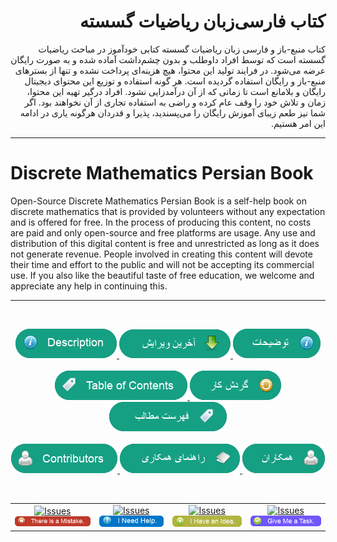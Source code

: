 <h1 dir="rtl">
    کتاب فارسی‌زبان ریاضیات گسسته
</h1>

<p dir="rtl">
    کتاب منبع-باز و فارسی زبان ریاضیات گسسته کتابی خودآموز در مباحث ریاضیات گسسته است که توسط افراد داوطلب و بدون چشم‌داشت آماده شده و به صورت رایگان عرضه می‌شود. در فرایند تولید این محتوا، هیچ هزینه‌ای پرداخت نشده و تنها از بستر‌های منبع-باز و رایگان استفاده گردیده است. هر گونه استفاده و توزیع این محتوای دیجیتال رایگان و بلامانع است تا زمانی که از آن درآمدزایی نشود. افراد درگیر تهیه این محتوا، زمان و تلاش خود را وقف عام کرده و راضی به استفاده تجاری از آن نخواهند بود. اگر شما نیز طعم زیبای آموزش رایگان را می‌پسندید، پذیرا و قدردان هرگونه یاری در ادامه این امر هستیم.
</p>

***

<h1>
    Discrete Mathematics Persian Book
</h1>

<p>
    Open-Source Discrete Mathematics Persian Book is a self-help book on discrete mathematics that is provided by volunteers without any expectation and is offered for free. In the process of producing this content, no costs are paid and only open-source and free platforms are usage. Any use and distribution of this digital content is free and unrestricted as long as it does not generate revenue. People involved in creating this content will devote their time and effort to the public and will not be accepting its commercial use. If you also like the beautiful taste of free education, we welcome and appreciate any help in continuing this.
</p>

***

<br/>
<p align="center">
    <a href="https://github.com/OpenBookshelf/DiscreteMathematics-Persian/blob/master/Docs/README.en-US.md">
        <img src="https://github.com/OpenBookshelf/DiscreteMathematics-Persian/blob/master/Docs/README.en-US.png"/>
    </a>
    <a href="https://github.com/OpenBookshelf/DiscreteMathematics-Persian/releases/download/27.Feb.2021/Discrete.Mathematics.Persian.pdf">
        <img src="https://github.com/OpenBookshelf/DiscreteMathematics-Persian/blob/master/Docs/TLRE-Download.png"/>
    </a>
    <a href="https://github.com/OpenBookshelf/DiscreteMathematics-Persian/blob/master/Docs/README.fa-IR.md">
        <img src="https://github.com/OpenBookshelf/DiscreteMathematics-Persian/blob/master/Docs/README.fa-IR.png"/>
    </a>
    <br />
    <br />
    <a href="https://github.com/OpenBookshelf/DiscreteMathematics-Persian/wiki/Table-of-Contents">
        <img src="https://github.com/OpenBookshelf/DiscreteMathematics-Persian/blob/master/Docs/TOC.en-US.png"/>
    </a>
    <a href="https://trello.com/b/YAIvwS4O/dm-book">
        <img src="https://github.com/OpenBookshelf/DiscreteMathematics-Persian/blob/master/Docs/WORKFLOW.png"/>
    </a>
    <a href="https://github.com/OpenBookshelf/DiscreteMathematics-Persian/wiki/%D9%81%D9%87%D8%B1%D8%B3%D8%AA-%D9%85%D8%B7%D8%A7%D9%84%D8%A8">
        <img src="https://github.com/OpenBookshelf/DiscreteMathematics-Persian/blob/master/Docs/TOC.fa-IR.png"/>
    </a>
    <br />
    <br />
    <a href="https://github.com/OpenBookshelf/DiscreteMathematics-Persian/blob/master/Docs/CONTRIBUTORS.md">
        <img src="https://github.com/OpenBookshelf/DiscreteMathematics-Persian/blob/master/Docs/CONTRIBUTORS.en-US.png"/>
    </a>
    <a href="https://github.com/OpenBookshelf/DiscreteMathematics-Persian/blob/master/Docs/CONTRIBUTION.md">
        <img src="https://github.com/OpenBookshelf/DiscreteMathematics-Persian/blob/master/Docs/CONTRIBUTION.png"/>
    </a>
    <a href="https://github.com/OpenBookshelf/DiscreteMathematics-Persian/blob/master/Docs/CONTRIBUTORS.md">
        <img src="https://github.com/OpenBookshelf/DiscreteMathematics-Persian/blob/master/Docs/CONTRIBUTORS.fa-IR.png"/>
    </a>
</p>

<br/>
<table>
    <tr>
        <td align="center">
            <a href="https://github.com/OpenBookshelf/DiscreteMathematics-Persian/labels/Mistake">
                <img alt="Issues" src="https://img.shields.io/github/issues/OpenBookshelf/DiscreteMathematics-Persian/Mistake?color=d73a4a" />
            </a>
            <a href="#">
                <img alt="Issues" src="https://github.com/OpenBookshelf/DiscreteMathematics-Persian/blob/master/Docs/NewMistake.png" />
            </a>
        </td>
        <td align="center">
            <a href="https://github.com/OpenBookshelf/DiscreteMathematics-Persian/labels/HelpWanted">
                <img alt="Issues" src="https://img.shields.io/github/issues/OpenBookshelf/DiscreteMathematics-Persian/HelpWanted?color=0075ca" />
            </a>
            <a href="#">
                <img alt="Issues" src="https://github.com/OpenBookshelf/DiscreteMathematics-Persian/blob/master/Docs/NewHelpWanted.png" />
            </a>
        </td>
        <td align="center">
            <a href="https://github.com/OpenBookshelf/DiscreteMathematics-Persian/labels/Suggestion">
                <img alt="Issues" src="https://img.shields.io/github/issues/OpenBookshelf/DiscreteMathematics-Persian/Suggestion?color=b3b541" />
            </a>
            <a href="#">
                <img alt="Issues" src="https://github.com/OpenBookshelf/DiscreteMathematics-Persian/blob/master/Docs/NewSuggestion.png" />
            </a>
        </td>
        <td align="center">
            <a href="https://github.com/OpenBookshelf/DiscreteMathematics-Persian/labels/AcceptResponsibility">
                <img alt="Issues" src="https://img.shields.io/github/issues/OpenBookshelf/DiscreteMathematics-Persian/AcceptResponsibility?color=7057ff" />
            </a>
            <a href="#">
                <img alt="Issues" src="https://github.com/OpenBookshelf/DiscreteMathematics-Persian/blob/master/Docs/NewAcceptResponsibility.png" />
            </a>
        </td>
    </tr>
</table>
</p>

